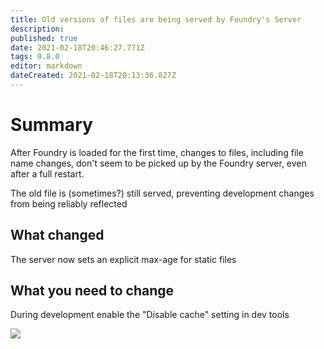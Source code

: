 ```yaml
---
title: Old versions of files are being served by Foundry's Server
description: 
published: true
date: 2021-02-18T20:46:27.771Z
tags: 0.8.0
editor: markdown
dateCreated: 2021-02-18T20:13:36.827Z
---
```


# Summary

After Foundry is loaded for the first time, changes to files, including file name changes, don't seem to be picked up by the Foundry server, even after a full restart.

The old file is (sometimes?) still served, preventing development changes from being reliably reflected

## What changed

The server now sets an explicit max-age for static files

## What you need to change

During development enable the "Disable cache" setting in dev tools

![](https://media.discordapp.net/attachments/808018896980410378/812060860758360064/unknown.png)

